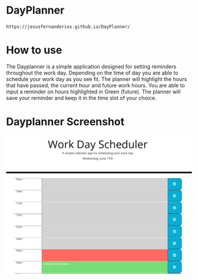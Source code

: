 # DayPlanner
    https://jesusfernandorios.github.io/DayPlanner/

# How to use

The Dayplanner is a simple application designed for setting reminders throughout the work day. Depending on the time of day you are able to schedule your work day as you see fit. The planner will highlight the hours that have passed, the current hour and future work hours. You are able to input a reminder on hours highlighted in Green (future). The planner will save your reminder and keep it in the time slot of your choice.

# Dayplanner Screenshot

![DayplannerScreenshot](Dayplanner.png)







